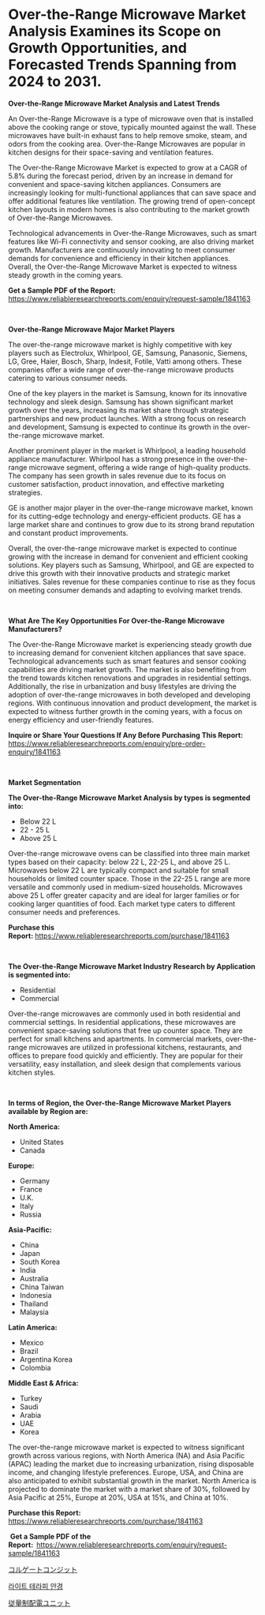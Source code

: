 <p><h1>Over-the-Range Microwave Market Analysis Examines its Scope on Growth Opportunities, and Forecasted Trends Spanning from 2024 to 2031.</h1></p><p><strong>Over-the-Range Microwave Market Analysis and Latest Trends</strong></p>
<p><p>An Over-the-Range Microwave is a type of microwave oven that is installed above the cooking range or stove, typically mounted against the wall. These microwaves have built-in exhaust fans to help remove smoke, steam, and odors from the cooking area. Over-the-Range Microwaves are popular in kitchen designs for their space-saving and ventilation features.</p><p>The Over-the-Range Microwave Market is expected to grow at a CAGR of 5.8% during the forecast period, driven by an increase in demand for convenient and space-saving kitchen appliances. Consumers are increasingly looking for multi-functional appliances that can save space and offer additional features like ventilation. The growing trend of open-concept kitchen layouts in modern homes is also contributing to the market growth of Over-the-Range Microwaves.</p><p>Technological advancements in Over-the-Range Microwaves, such as smart features like Wi-Fi connectivity and sensor cooking, are also driving market growth. Manufacturers are continuously innovating to meet consumer demands for convenience and efficiency in their kitchen appliances. Overall, the Over-the-Range Microwave Market is expected to witness steady growth in the coming years.</p></p>
<p><strong>Get a Sample PDF of the Report:&nbsp;</strong> <a href="https://www.reliableresearchreports.com/enquiry/request-sample/1841163">https://www.reliableresearchreports.com/enquiry/request-sample/1841163</a></p>
<p>&nbsp;</p>
<p><strong>Over-the-Range Microwave Major Market Players</strong></p>
<p><p>The over-the-range microwave market is highly competitive with key players such as Electrolux, Whirlpool, GE, Samsung, Panasonic, Siemens, LG, Gree, Haier, Bosch, Sharp, Indesit, Fotile, Vatti among others. These companies offer a wide range of over-the-range microwave products catering to various consumer needs.</p><p>One of the key players in the market is Samsung, known for its innovative technology and sleek design. Samsung has shown significant market growth over the years, increasing its market share through strategic partnerships and new product launches. With a strong focus on research and development, Samsung is expected to continue its growth in the over-the-range microwave market.</p><p>Another prominent player in the market is Whirlpool, a leading household appliance manufacturer. Whirlpool has a strong presence in the over-the-range microwave segment, offering a wide range of high-quality products. The company has seen growth in sales revenue due to its focus on customer satisfaction, product innovation, and effective marketing strategies.</p><p>GE is another major player in the over-the-range microwave market, known for its cutting-edge technology and energy-efficient products. GE has a large market share and continues to grow due to its strong brand reputation and constant product improvements.</p><p>Overall, the over-the-range microwave market is expected to continue growing with the increase in demand for convenient and efficient cooking solutions. Key players such as Samsung, Whirlpool, and GE are expected to drive this growth with their innovative products and strategic market initiatives. Sales revenue for these companies continue to rise as they focus on meeting consumer demands and adapting to evolving market trends.</p></p>
<p>&nbsp;</p>
<p><strong>What Are The Key Opportunities For Over-the-Range Microwave Manufacturers?</strong></p>
<p><p>The Over-the-Range Microwave market is experiencing steady growth due to increasing demand for convenient kitchen appliances that save space. Technological advancements such as smart features and sensor cooking capabilities are driving market growth. The market is also benefiting from the trend towards kitchen renovations and upgrades in residential settings. Additionally, the rise in urbanization and busy lifestyles are driving the adoption of over-the-range microwaves in both developed and developing regions. With continuous innovation and product development, the market is expected to witness further growth in the coming years, with a focus on energy efficiency and user-friendly features.</p></p>
<p><strong>Inquire or Share Your Questions If Any Before Purchasing This Report:</strong> <a href="https://www.reliableresearchreports.com/enquiry/pre-order-enquiry/1841163">https://www.reliableresearchreports.com/enquiry/pre-order-enquiry/1841163</a></p>
<p>&nbsp;</p>
<p><strong>Market Segmentation</strong></p>
<p><strong>The Over-the-Range Microwave Market Analysis by types is segmented into:</strong></p>
<p><ul><li>Below 22 L</li><li>22 - 25 L</li><li>Above 25 L</li></ul></p>
<p><p>Over-the-range microwave ovens can be classified into three main market types based on their capacity: below 22 L, 22-25 L, and above 25 L. Microwaves below 22 L are typically compact and suitable for small households or limited counter space. Those in the 22-25 L range are more versatile and commonly used in medium-sized households. Microwaves above 25 L offer greater capacity and are ideal for larger families or for cooking larger quantities of food. Each market type caters to different consumer needs and preferences.</p></p>
<p><strong>Purchase this Report:&nbsp;</strong><a href="https://www.reliableresearchreports.com/purchase/1841163">https://www.reliableresearchreports.com/purchase/1841163</a></p>
<p>&nbsp;</p>
<p><strong>The Over-the-Range Microwave Market Industry Research by Application is segmented into:</strong></p>
<p><ul><li>Residential</li><li>Commercial</li></ul></p>
<p><p>Over-the-range microwaves are commonly used in both residential and commercial settings. In residential applications, these microwaves are convenient space-saving solutions that free up counter space. They are perfect for small kitchens and apartments. In commercial markets, over-the-range microwaves are utilized in professional kitchens, restaurants, and offices to prepare food quickly and efficiently. They are popular for their versatility, easy installation, and sleek design that complements various kitchen styles.</p></p>
<p>&nbsp;</p>
<p><strong>In terms of Region, the Over-the-Range Microwave Market Players available by Region are:</strong></p>
<p>
    <p> <strong> North America: </strong>
        <ul>
            <li>United States</li>
            <li>Canada</li>
        </ul>
        </p> 
    <p> <strong> Europe: </strong>
        <ul>
            <li>Germany</li>
            <li>France</li>
            <li>U.K.</li>
            <li>Italy</li>
            <li>Russia</li>
        </ul>
        </p> 
    <p> <strong> Asia-Pacific: </strong>
        <ul>
            <li>China</li>
            <li>Japan</li>
            <li>South Korea</li>
            <li>India</li>
            <li>Australia</li>
            <li>China Taiwan</li>
            <li>Indonesia</li>
            <li>Thailand</li>
            <li>Malaysia</li>
        </ul>
        </p> 
    <p> <strong> Latin America: </strong>
        <ul>
            <li>Mexico</li>
            <li>Brazil</li>
            <li>Argentina Korea</li>
            <li>Colombia</li>
        </ul>
        </p> 
    <p> <strong> Middle East & Africa: </strong>
        <ul>
            <li>Turkey</li>
            <li>Saudi</li>
            <li>Arabia</li>
            <li>UAE</li>
            <li>Korea</li>
        </ul>
    </p>
    </p>
<p><p>The over-the-range microwave market is expected to witness significant growth across various regions, with North America (NA) and Asia Pacific (APAC) leading the market due to increasing urbanization, rising disposable income, and changing lifestyle preferences. Europe, USA, and China are also anticipated to exhibit substantial growth in the market. North America is projected to dominate the market with a market share of 30%, followed by Asia Pacific at 25%, Europe at 20%, USA at 15%, and China at 10%.</p></p>
<p><strong>Purchase this Report: </strong><a href="https://www.reliableresearchreports.com/purchase/1841163">https://www.reliableresearchreports.com/purchase/1841163</a></p>
<p>&nbsp;<strong>Get a Sample PDF of the Report:&nbsp;&nbsp;</strong><a href="https://www.reliableresearchreports.com/enquiry/request-sample/1841163">https://www.reliableresearchreports.com/enquiry/request-sample/1841163</a></p>
<p><strong></strong></p>
<p><p><a href="https://github.com/Calvi3ynJerde867/Market-Research-Report-List-1/blob/main/89325897792.md">コルゲートコンジット</a></p><p><a href="https://github.com/RichardLueilwitz787/Market-Research-Report-List-1/blob/main/42965937329.md">라이트 테라피 안경</a></p><p><a href="https://github.com/JacksonWiza1924/Market-Research-Report-List-1/blob/main/65750747793.md">従量制配電ユニット</a></p></p>